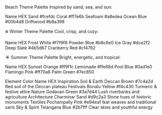 Beach Theme Palette
Inspired by sand, sea, and sun:

Name	HEX
Sand	#fcefdc
Coral	#ff7e6b
Seafoam	#a8edea
Ocean Blue	#00b4d8
Driftwood	#b8a398



❄️ Winter Theme Palette
Cool, crisp, and cozy:

Name	HEX
Frost White	#f7f9f8
Powder Blue	#b8c6e0
Ice Gray	#dce2f2
Deep Slate	#4b5d67
Cranberry Red	#cf4762



☀️ Summer Theme Palette
Bright, energetic, and tropical:

Name	HEX
Sunset Orange	#ff9f1c
Lemonade	#ffe66d
Pool Blue	#0ad1e0
Flamingo Pink	#ff70a6
Palm Green	#7ec850



Element	Color Name	HEX	Inspiration
Soil & Earth	Deccan Brown	#7c4a2d	Red soil of the Deccan plateau
Festivals	Bonalu Yellow	#f4c430	Turmeric & festive attire
Nature	Godavari Green	#3a7d44	Lush riverbanks and agriculture
Architecture	Charminar Sand	#d9c2a3	Stone hues of historic monuments
Textiles	Pochampally Pink	#e94ea1	Ikat weaves and traditional saris
Sky & Spirit	Telangana Blue	#2b7fff	Clear skies and youthful energy